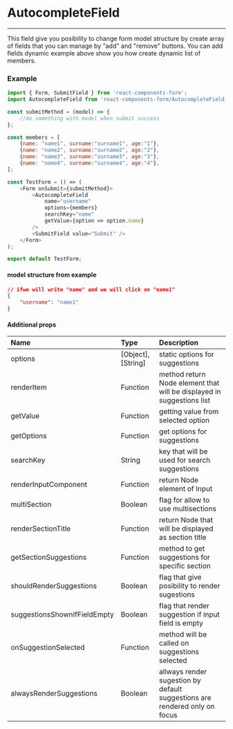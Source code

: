 # AutocompleteField

---

This field give you posibility to change form model structure by create array of fields that you can manage by "add" and "remove" buttons. You can add fields dynamic example above show you how create dynamic list of members.

### Example

```js
import { Form, SubmitField } from 'react-components-form';
import AutocompleteField from 'react-components-form/AutocompleteField';

const submitMethod = (model) => {
    //do something with model when submit success
};

const members = [
    {name: "name1", surname:"surname1", age:"1"},
    {name: "name2", surname:"surname2", age:"2"},
    {name: "name3", surname:"surname3", age:"3"},
    {name: "name4", surname:"surname4", age:"4"},
];

const TestForm = () => (
    <Form onSubmit={submitMethod}>
        <AutocompleteField
            name="username"
            options={members}
            searchKey="name"
            getValue={option => option.name}
        />
        <SubmitField value="Submit" />
    </Form>
);

export default TestForm;
```

#### model structure from example

```json
// ifwe will write "name" and we will click on "name1"
{
    "username": "name1"
}
```

#### Additional props

| Name | Type | Description |
| :--- | :--- | :--- |
| options | \[Object\], \[String\] | static options for suggestions |
| renderItem | Function | method return Node element that will be displayed in suggestions list |
| getValue | Function | getting value from selected option |
| getOptions | Function | get options for suggestions |
| searchKey | String | key that will be used for search suggestions |
| renderInputComponent | Function | return Node element of Input |
| multiSection | Boolean | flag for allow to use multisections |
| renderSectionTitle | Function | return Node that will be displayed as section title |
| getSectionSuggestions | Function | method to get suggestions for specific section |
| shouldRenderSuggestions | Boolean | flag that give posibility to render sugestions |
| suggestionsShownIfFieldEmpty | Boolean | flag that render suggestion if input field is empty |
| onSuggestionSelected | Function | method will be called on suggestions selected |
| alwaysRenderSuggestions | Boolean | allways render sugestion by default suggestions are rendered only on focus |



